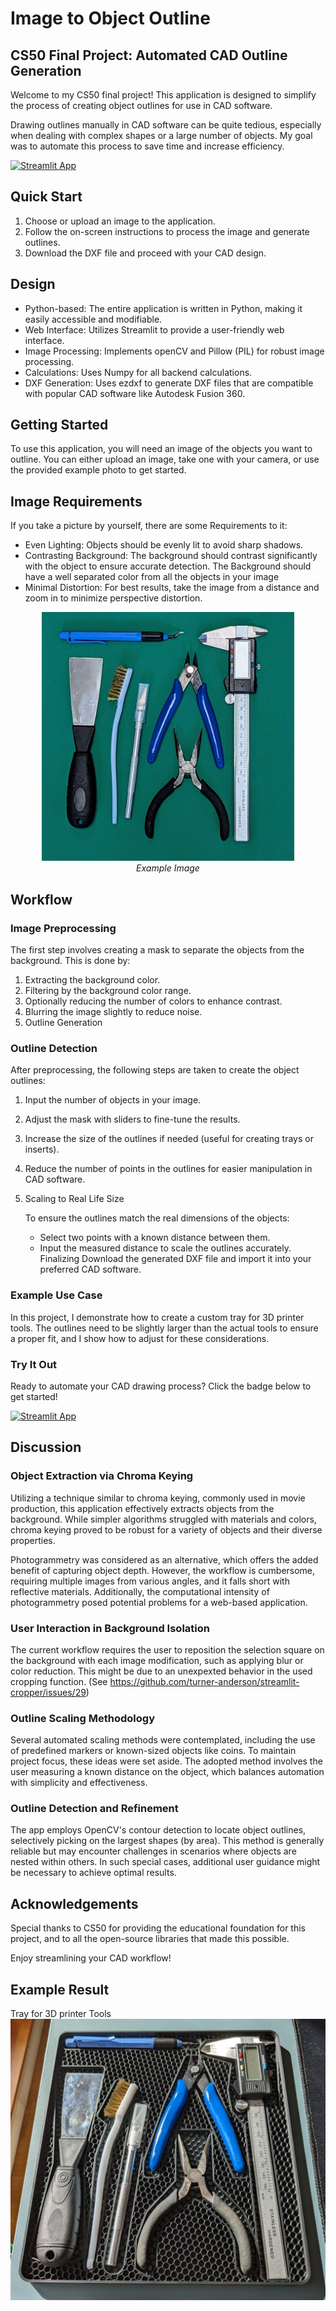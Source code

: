 # Image to Object Outline

## CS50 Final Project: Automated CAD Outline Generation
Welcome to my CS50 final project! This application is designed to simplify the process of creating object outlines for use in CAD software.

Drawing outlines manually in CAD software can be quite tedious, especially when dealing with complex shapes or a large number of objects. My goal was to automate this process to save time and increase efficiency.

[![Streamlit App](https://static.streamlit.io/badges/streamlit_badge_black_white.svg)](https://imagetoobjectoutline.streamlit.app/)

## Quick Start

1. Choose or upload an image to the application.
2. Follow the on-screen instructions to process the image and generate outlines.
3. Download the DXF file and proceed with your CAD design.

## Design
- Python-based: The entire application is written in Python, making it easily accessible and modifiable.
- Web Interface: Utilizes Streamlit to provide a user-friendly web interface.
- Image Processing: Implements openCV and Pillow (PIL) for robust image processing.
- Calculations: Uses Numpy for all backend calculations.
- DXF Generation: Uses ezdxf to generate DXF files that are compatible with popular CAD software like Autodesk Fusion 360.

## Getting Started
To use this application, you will need an image of the objects you want to outline. You can either upload an image, take one with your camera, or use the provided example photo to get started.

## Image Requirements
If you take a picture by yourself, there are some Requirements to it: 

- Even Lighting: Objects should be evenly lit to avoid sharp shadows.
- Contrasting Background: The background should contrast significantly with the object to ensure accurate detection. The Background should have a well separated color from all the objects in your image
- Minimal Distortion: For best results, take the image from a distance and zoom in to minimize perspective distortion.

<p align="center">
  <img src="media/example_image.jpg" alt="Example Image" width="80%"/>
  <br>
  <em>Example Image</em>
</p>

## Workflow
### Image Preprocessing
The first step involves creating a mask to separate the objects from the background. This is done by:

1. Extracting the background color.
2. Filtering by the background color range.
3. Optionally reducing the number of colors to enhance contrast.
4. Blurring the image slightly to reduce noise.
5. Outline Generation

### Outline Detection
After preprocessing, the following steps are taken to create the object outlines:

1. Input the number of objects in your image.
2. Adjust the mask with sliders to fine-tune the results.
3. Increase the size of the outlines if needed (useful for creating trays or inserts).
4. Reduce the number of points in the outlines for easier manipulation in CAD software.
5. Scaling to Real Life Size

    To ensure the outlines match the real dimensions of the objects:

    - Select two points with a known distance between them.
    - Input the measured distance to scale the outlines accurately.
Finalizing
Download the generated DXF file and import it into your preferred CAD software.

### Example Use Case
In this project, I demonstrate how to create a custom tray for 3D printer tools. The outlines need to be slightly larger than the actual tools to ensure a proper fit, and I show how to adjust for these considerations.

### Try It Out
Ready to automate your CAD drawing process? Click the badge below to get started!

[![Streamlit App](https://static.streamlit.io/badges/streamlit_badge_black_white.svg)](https://imagetoobjectoutline.streamlit.app/)

## Discussion

### Object Extraction via Chroma Keying

Utilizing a technique similar to chroma keying, commonly used in movie production, this application effectively extracts objects from the background. While simpler algorithms struggled with materials and colors, chroma keying proved to be robust for a variety of objects and their diverse properties.

Photogrammetry was considered as an alternative, which offers the added benefit of capturing object depth. However, the workflow is cumbersome, requiring multiple images from various angles, and it falls short with reflective materials. Additionally, the computational intensity of photogrammetry posed potential problems for a web-based application.

### User Interaction in Background Isolation

The current workflow requires the user to reposition the selection square on the background with each image modification, such as applying blur or color reduction. This might be due to an unexpexted behavior in the used cropping function. (See https://github.com/turner-anderson/streamlit-cropper/issues/29)

### Outline Scaling Methodology

Several automated scaling methods were contemplated, including the use of predefined markers or known-sized objects like coins. To maintain project focus, these ideas were set aside. The adopted method involves the user measuring a known distance on the object, which balances automation with simplicity and effectiveness.

### Outline Detection and Refinement

The app employs OpenCV's contour detection to locate object outlines, selectively picking on the largest shapes (by area). This method is generally reliable but may encounter challenges in scenarios where objects are nested within others. In such special cases, additional user guidance might be necessary to achieve optimal results.

## Acknowledgements
Special thanks to CS50 for providing the educational foundation for this project, and to all the open-source libraries that made this possible.

Enjoy streamlining your CAD workflow!

## Example Result 

Tray for 3D printer Tools
<img src="media/Tray_3D_printer_tools.jpg" width="100%"/>